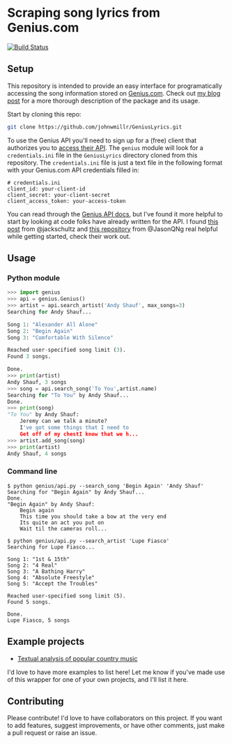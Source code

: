 # Scraping song lyrics from Genius.com

[![Build Status](https://travis-ci.org/johnwmillr/GeniusLyrics.svg?branch=master)](https://travis-ci.org/johnwmillr/GeniusLyrics)

## Setup
This repository is intended to provide an easy interface for programatically accessing the song information stored on [Genius.com](https://www.genius.com). Check out [my blog post](http://www.johnwmillr.com/scraping-genius-lyrics/) for a more thorough description of the package and its usage.

Start by cloning this repo:

```bash
git clone https://github.com/johnwmillr/GeniusLyrics.git
```

To use the Genius API you'll need to sign up for a (free) client that authorizes you to [access their API](http://genius.com/api-clients). The `genius` module will look for a `credentials.ini` file in the `GeniusLyrics` directory cloned from this repository. The `credentials.ini` file is just a text file in the following format with your Genius.com API credentials filled in:
```
# credentials.ini
client_id: your-client-id
client_secret: your-client-secret
client_access_token: your-access-token
```

You can read through the [Genius API docs](https://docs.genius.com/), but I've found it more helpful to start by looking at code folks have already written for the API. I found [this post](https://bigishdata.com/2016/09/27/getting-song-lyrics-from-geniuss-api-scraping) from @jackschultz and [this repository](https://github.com/jasonqng/genius-lyrics-search) from @JasonQNg real helpful while getting started, check their work out.

## Usage
### Python module
```python
>>> import genius
>>> api = genius.Genius()
>>> artist = api.search_artist('Andy Shauf', max_songs=3)
Searching for Andy Shauf...

Song 1: "Alexander All Alone"
Song 2: "Begin Again"
Song 3: "Comfortable With Silence"

Reached user-specified song limit (3).
Found 3 songs.

Done.
>>> print(artist)
Andy Shauf, 3 songs
>>> song = api.search_song('To You',artist.name)
Searching for "To You" by Andy Shauf...
Done.
>>> print(song)
"To You" by Andy Shauf:
    Jeremy can we talk a minute?
    I've got some things that I need to
    Get off of my chestI know that we h...
>>> artist.add_song(song)
>>> print(artist)
Andy Shauf, 4 songs
```

### Command line
```
$ python genius/api.py --search_song 'Begin Again' 'Andy Shauf'
Searching for "Begin Again" by Andy Shauf...
Done.
"Begin Again" by Andy Shauf:
    Begin again
    This time you should take a bow at the very end
    Its quite an act you put on
    Wait til the cameras roll...

$ python genius/api.py --search_artist 'Lupe Fiasco'
Searching for Lupe Fiasco...

Song 1: "1st & 15th"
Song 2: "4 Real"
Song 3: "A Bathing Harry"
Song 4: "Absolute Freestyle"
Song 5: "Accept the Troubles"

Reached user-specified song limit (5).
Found 5 songs.

Done.
Lupe Fiasco, 5 songs
```

## Example projects
  
  - [Textual analysis of popular country music](https://github.com/johnwmillr/song-lyrics-analysis)
  
  I'd love to have more examples to list here! Let me know if you've made use of this wrapper for one of your own projects, and I'll list it here.

## Contributing
Please contribute! I'd love to have collaborators on this project. If you want to add features, suggest improvements, or have other comments, just make a pull request or raise an issue.
